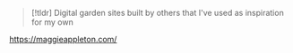 ---
---

> [!tldr] Digital garden sites built by others that I've used as inspiration for my own

https://maggieappleton.com/
